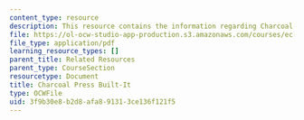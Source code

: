 ```yaml
---
content_type: resource
description: This resource contains the information regarding Charcoal Press Built-It.
file: https://ol-ocw-studio-app-production.s3.amazonaws.com/courses/ec-701j-d-lab-i-development-fall-2009/3f9b30e8b2d8afa891313ce136f121f5_MITEC_701JF09_charpre_build.pdf
file_type: application/pdf
learning_resource_types: []
parent_title: Related Resources
parent_type: CourseSection
resourcetype: Document
title: Charcoal Press Built-It
type: OCWFile
uid: 3f9b30e8-b2d8-afa8-9131-3ce136f121f5
---
```

